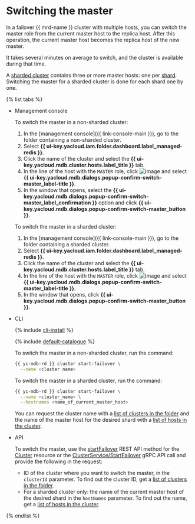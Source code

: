 # Switching the master

In a failover {{ mrd-name }} cluster with multiple hosts, you can switch the master role from the current master host to the replica host. After this operation, the current master host becomes the replica host of the new master.

It takes several minutes on average to switch, and the cluster is available during that time.

A [sharded cluster](../concepts/sharding.md) contains three or more master hosts: one per [shard](../concepts/sharding.md#redis-cluster-structure). Switching the master for a sharded cluster is done for each shard one by one.

{% list tabs %}

- Management console

   To switch the master in a non-sharded cluster:

   1. In the [management console]({{ link-console-main }}), go to the folder containing a non-sharded cluster.
   1. Select **{{ ui-key.yacloud.iam.folder.dashboard.label_managed-redis }}**.
   1. Click the name of the cluster and select the **{{ ui-key.yacloud.mdb.cluster.hosts.label_title }}** tab.
   1. In the line of the host with the `MASTER` role, click ![image](../../_assets/horizontal-ellipsis.svg) and select **{{ ui-key.yacloud.mdb.dialogs.popup-confirm-switch-master_label-title }}**.
   1. In the window that opens, select the **{{ ui-key.yacloud.mdb.dialogs.popup-confirm-switch-master_label_confirmation }}** option and click **{{ ui-key.yacloud.mdb.dialogs.popup-confirm-switch-master_button }}**.

   To switch the master in a sharded cluster:

   1. In the [management console]({{ link-console-main }}), go to the folder containing a sharded cluster.
   1. Select **{{ ui-key.yacloud.iam.folder.dashboard.label_managed-redis }}**.
   1. Click the name of the cluster and select the **{{ ui-key.yacloud.mdb.cluster.hosts.label_title }}** tab.
   1. In the line of the host with the `MASTER` role, click ![image](../../_assets/horizontal-ellipsis.svg) and select **{{ ui-key.yacloud.mdb.dialogs.popup-confirm-switch-master_label-title }}**.
   1. In the window that opens, click **{{ ui-key.yacloud.mdb.dialogs.popup-confirm-switch-master_button }}**.

- CLI

   {% include [cli-install](../../_includes/cli-install.md) %}

   {% include [default-catalogue](../../_includes/default-catalogue.md) %}

   To switch the master in a non-sharded cluster, run the command:

   ```bash
   {{ yc-mdb-rd }} cluster start-failover \
     --name <cluster name>
   ```

   To switch the master in a sharded cluster, run the command:

   ```bash
   {{ yc-mdb-rd }} cluster start-failover \
     --name <cluster_name> \
     --hostnames <name_of_current_master_host>
   ```

   You can request the cluster name with a [list of clusters in the folder](cluster-list.md) and the name of the master host for the desired shard with a [list of hosts in the cluster](hosts.md#list).

- API

   To switch the master, use the [startFailover](../api-ref/Cluster/startFailover.md) REST API method for the [Cluster](../api-ref/Cluster/index.md) resource or the [ClusterService/StartFailover](../api-ref/grpc/cluster_service.md#StartFailover) gRPC API call and provide the following in the request:

   * ID of the cluster where you want to switch the master, in the `clusterId` parameter. To find out the cluster ID, get a [list of clusters in the folder](cluster-list.md).
   * For a sharded cluster only: the name of the current master host of the desired shard in the `hostNames` parameter. To find out the name, get a [list of hosts in the cluster](hosts.md#list).

{% endlist %}
